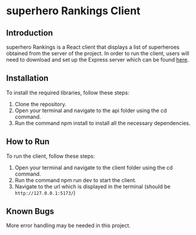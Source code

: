 # superhero Rankings Client
## Introduction
superhero Rankings is a React client that displays a list of superheroes obtained from the server of the project. In order to run the client, users will need to download and set up the Express server which can be found [here](https://github.com/LaFosseAcademy/lap3_debug_assignment_lamarr_v-rickys93/tree/main/api).

## Installation
To install the required libraries, follow these steps:

1. Clone the repository.
2. Open your terminal and navigate to the api folder using the cd command.
3. Run the command npm install to install all the necessary dependencies.
## How to Run
To run the client, follow these steps:

1. Open your terminal and navigate to the client folder using the cd command.
2. Run the command npm run dev to start the client.
3. Navigate to the url which is displayed in the terminal (should be `http://127.0.0.1:5173/`)
## Known Bugs
More error handling may be needed in this project.
